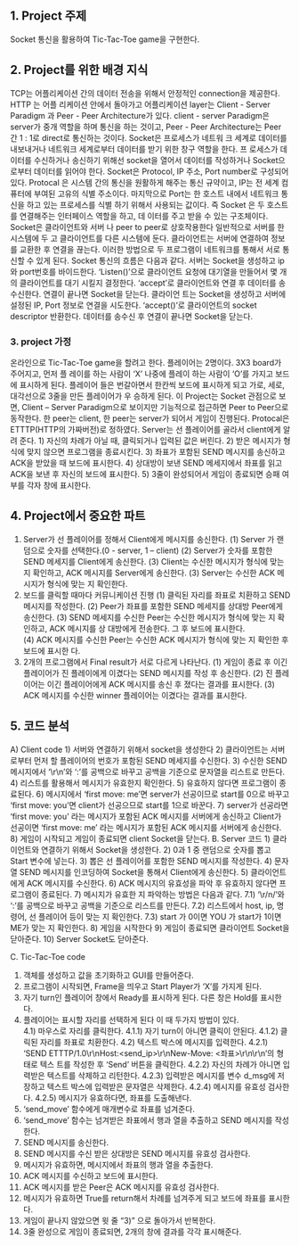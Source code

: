 <h2>1. Project 주제</h2>
Socket 통신을 활용하여 Tic-Tac-Toe game을 구현한다.

<h2>2. Project를 위한 배경 지식</h2>

TCP는 어플리케이션 간의 데이터 전송을 위해서 안정적인 connection을 제공한다. HTTP 는 어플
리케이션 안에서 돌아가고 어플리케이션 layer는 Client - Server Paradigm 과 Peer - Peer 
Architecture가 있다. client - server Paradigm은 server가 중개 역할을 하며 통신을 하는 것이고, 
Peer - Peer Architecture는 Peer 간 1 : 1로 direct로 통신하는 것이다. Socket은 프로세스가 네트워
크 세계로 데이터를 내보내거나 네트워크 세계로부터 데이터를 받기 위한 창구 역할을 한다. 프
로세스가 데이터를 수신하거나 송신하기 위해선 socket을 열어서 데이터를 작성하거나 Socket으
로부터 데이터를 읽어야 한다. Socket은 Protocol, IP 주소, Port number로 구성되어 있다. Protocal
은 시스템 간의  통신을 원활하게 해주는 통신 규약이고, IP는 전 세계 컴퓨터에 부여된 고유의 
식별 주소이다. 마지막으로 Port는 한 호스트 내에서 네트워크 통신을 하고 있는 프로세스를 식별
하기 위해서 사용되는 값이다. 즉 Socket 은 두 호스트를 연결해주는 인터페이스 역할을 하고, 데
이터를 주고 받을 수 있는 구조체이다. 
Socket은 클라이언트와 서버 나 peer to peer로 상호작용한다 일반적으로 서버를 한 시스템에 두
고 클라이언트를 다른 시스템에 둔다. 클라이언트는 서버에 연결하여 정보를 교환한 후 연결을 
끊는다. 이러한 방법으로 두 프로그램이 네트워크를 통해서 서로 통신할 수 있게 된다. 
Socket 통신의 흐름은 다음과 같다. 서버는 Socket을 생성하고 ip와 port번호를 바이드한다. 
‘Listen()’으로 클라이언트 요청에 대기열을 만들어서 몇 개의 클라이언트를 대기 시킬지 결정한다. 
‘accept’로 클라이언트와 연결 후 데이터를 송수신한다. 연결이 끝나면 Socket을 닫는다. 클라이언
트는 Socket을 생성하고 서버에 설정된 IP, Port 정보로 연결을 시도한다. ‘accept()’로 클라이언트의 
socket descriptor 반환한다. 데이터를 송수신 후 연결이 끝나면 Socket을 닫는다.   
<h3>3. project 가정</h3> 
온라인으로 Tic-Tac-Toe game을 할려고 한다. 플레이어는 2명이다. 3X3 board가 주어지고, 먼저 플
레이를 하는 사람이 ‘X’ 나중에 플레이 하는 사람이 ‘O’를 가지고 보드에 표시하게 된다. 플레이어
들은 번갈아면서 한칸씩 보드에 표시하게 되고 가로, 세로, 대각선으로 3줄을 만든 플레이어가 우
승하게 된다. 
이 Project는 Socket 관점으로 보면, Client – Server Paradigm으로 보이지만 기능적으로 접근하면 
Peer to Peer으로 동작한다. 한 peer는 client, 한 peer는 server가 되어서 게임이 진행된다. 
Protocal은 ETTTP(HTTP의 가짜버전)로 정하였다. Server는 선 플레이어를 골라서 client에게 알려
준다.  
1) 자신의 차례가 아닐 때, 클릭되거나 입력된 값은 버린다. 
2) 받은 메시지가 형식에 맞지 않으면 프로그램을 종료시킨다. 
3) 좌표가 포함된 SEND 메시지를 송신하고 ACK을 받았을 때 보드에 표시한다. 
4) 상대방이 보낸 SEND 메세지에서 좌표를 읽고 ACK을 보낸 후 자신의 보드에 표시한다. 
5) 3줄이 완성되어서 게임이 종료되면 승패 여부를 각자 창에 표시한다. 

<h2>4. Project에서 중요한 파트</h2>

1) Server가 선 플레이어를 정해서 Client에게 메시지를 송신한다. 
(1) Server 가 랜덤으로 숫자를 선택한다.(0 - server, 1 – client) 
(2) Server가 숫자를 포함한 SEND 메세지를 Client에게 송신한다. 
(3) Client는 수신한 메시지가 형식에 맞는 지 확인하고, ACK 메시지를 Server에게 송신한다. 
(3) Server는 수신한 ACK 메시지가 형식에 맞는 지 확인한다. 
2) 보드를 클릭할 때마다 커뮤니케이션 진행 
(1) 클릭된 자리를 좌표로 치환하고 SEND 메시지를 작성한다. 
(2) Peer가 좌표를 포함한 SEND 메세지를 상대방 Peer에게 송신한다. 
(3) SEND 메세지를 수신한 Peer는 수신한 메시지가 형식에 맞는 지 확인하고, ACK 메시지를 상
대방에게 전송한다. 그 후 보드에 표시한다.  
(4) ACK 메시지를 수신한 Peer는 수신한 ACK 메시지가 형식에 맞는 지 확인한 후 보드에 표시한
다. 
3) 2개의 프로그램에서 Final result가 서로 다르게 나타난다. 
(1) 게임이 종료 후 이긴 플레이어가 진 플레이에게 이겼다는 SEND 메시지를 작성 후 송신한다. 
(2) 진 플레이어는 이긴 플레이어에게 ACK 메시지를 송신 후 졌다는 결과를 표시한다. 
(3) ACK 메시지를 수신한 winner 플레이어는 이겼다는 결과를 표시한다. 


<h2>5. 코드 분석</h2> 
A) Client code 
1) 서버와 연결하기 위해서 socket을 생성한다 
2) 클라이언트는 서버로부터 먼저 할 플레이어의 번호가 포함된 SEND 메세지를 수신한다. 
3) 수신한 SEND 메시지에서 ‘\r\n’와 ‘:’를 공백으로 바꾸고 공백을 기준으로 문자열을 리스트로 
만든다. 
4) 리스트를 활용해서 메시지가 유효한지 확인한다. 
5) 유효하지 않다면 프로그램이 종료된다. 
6) 메시지에서 ‘first move: me’면 server가 선공이므로 start를 0으로 바꾸고 ‘first move: you’면 
client가 선공으므로 start를 1으로 바꾼다. 
7) server가 선공라면 ‘first move: you’ 라는 메시지가 포함된 ACK 메시지를 서버에게 송신하고 
Client가 선공이면 ‘first move: me’ 라는 메시지가 포함된 ACK 메시지를 서버에게 송신한다. 
8) 게임이 시작되고 게임이 종료되면 client Socket을 닫는다. 
B. Server 코드 
1) 클라이언트와 연결하기 위해서 Socket을 생성한다. 
2) 0과 1 중 랜덤으로 숫자를 뽑고 Start 변수에 넣는다. 
3) 뽑은 선 플레이어를 포함한 SEND 메시지를 작성한다. 
4) 문자열 SEND 메시지를 인코딩하여 Socket을 통해서 Client에게 송신한다. 
5) 클라이언트에게 ACK 메시지를 수신한다. 
6) ACK 메시지의 유효성을 파악 후 유효하지 않다면 프로그램이 종료된다. 
7) 메시지가 유효한 지 파악하는 방법은 다음과 같다. 
7.1) ‘\r/n/’와 ‘:’를 공백으로 바꾸고 공백을 기준으로 리스트를 만든다. 
7.2) 리스트에서 host, ip, 명령어, 선 플레이어 등이 맞는 지 확인한다. 
7.3) start 가 0이면 YOU 가 start가 1이면 ME가 맞는 지 확인한다. 
8) 게임을 시작한다 
9) 게임이 종료되면 클라이언트 Socket을 닫아준다. 
10) Server Socket도 닫아준다. 

C. Tic-Tac-Toe code 
1) 객체를 생성하고 값을 초기화하고 GUI를 만들어준다. 
2) 프로그램이 시작되면, Frame을 띄우고 Start Player가 ‘X’를 가지게 된다. 
3) 자기 turn인 플레이어 창에서 Ready를 표시하게 된다. 다른 창은 Hold를 표시한다. 
4) 플레이어는 표시할 자리를 선택하게 된다 이 때 두가지 방법이 있다.  
4.1) 마우스로 자리를 클릭한다. 
4.1.1) 자기 turn이 아니면 클릭이 안된다. 
4.1.2) 클릭된 자리를 좌표로 치환한다. 
4.2) 텍스트 박스에 메시지를 입력한다. 
4.2.1) ‘SEND ETTTP/1.0\r\nHost:<send_ip>\r\nNew-Move: <좌표>\r\n\r\n’의 형태로 텍스
트를 작성한 후 ‘Send’ 버튼을 클릭한다. 
4.2.2) 자신의 차례가 아니면 입력받은 텍스트를 삭제하고 리턴한다. 
4.2.3) 입력받은 메시지를 변수 d_msg에 저장하고 텍스트 박스에 입력받은 문자열은 삭제한다. 
4.2.4) 메시지를 유효성 검사한다. 
4.2.5) 메시지가 유효하다면, 좌표를 도출해낸다.    
5) ‘send_move’ 함수에게 매개변수로 좌표를 넘겨준다. 
6) ‘send_move’ 함수는 넘겨받은 좌표에서 행과 열을 추출하고 SEND 메시지를 작성한다. 
7) SEND 메시지를 송신한다.  
8) SEND 메시지를 수신 받은 상대방은 SEND 메시지를 유효성 검사한다. 
9) 메시지가 유효하면, 메시지에서 좌표의 행과 열을 추출한다. 
10) ACK 메시지를 수신하고 보드에 표시한다. 
11) ACK 메시지를 받은 Peer은 ACK 메시지를 유효성 검사한다. 
12) 메시지가 유효하면 True를 return해서 차례를 넘겨주게 되고 보드에 좌표를 표시한다. 
13) 게임이 끝나지 않았으면 윗 줄 “3)” 으로 돌아가서 반복한다. 
14) 3줄 완성으로 게임이 종료되면, 2개의 창에 결과를 각각 표시해준다. 
